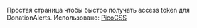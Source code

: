 Простая страница чтобы быстро получать access token для DonationAlerts.
Использовано: [PicoCSS](https://picocss.com/)
